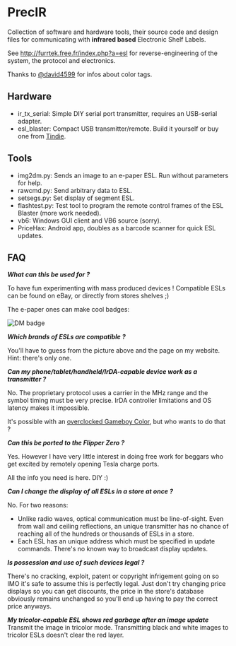 # PrecIR

Collection of software and hardware tools, their source code and design files for communicating with **infrared based** Electronic Shelf Labels.

See http://furrtek.free.fr/index.php?a=esl for reverse-engineering of the system, the protocol and electronics.

Thanks to [@david4599](https://github.com/david4599) for infos about color tags.

## Hardware

* ir_tx_serial: Simple DIY serial port transmitter, requires an USB-serial adapter.
* esl_blaster: Compact USB transmitter/remote. Build it yourself or buy one from [Tindie](https://www.tindie.com/products/furrtek/esl-blaster/).

## Tools

* img2dm.py: Sends an image to an e-paper ESL. Run without parameters for help.
* rawcmd.py: Send arbitrary data to ESL.
* setsegs.py: Set display of segment ESL.
* flashtest.py: Test tool to program the remote control frames of the ESL Blaster (more work needed).
* vb6: Windows GUI client and VB6 source (sorry).
* PriceHax: Android app, doubles as a barcode scanner for quick ESL updates.

## FAQ

***What can this be used for ?***

To have fun experimenting with mass produced devices ! Compatible ESLs can be found on eBay, or directly from stores shelves ;)

The e-paper ones can make cool badges:

![DM badge](dm.jpg)

***Which brands of ESLs are compatible ?***

You'll have to guess from the picture above and the page on my website. Hint: there's only one.

***Can my phone/tablet/handheld/IrDA-capable device work as a transmitter ?***

No. The proprietary protocol uses a carrier in the MHz range and the symbol timing must be very precise. IrDA controller limitations and OS latency makes it impossible.

It's possible with an [overclocked Gameboy Color](https://youtu.be/WlDua4l27Do), but who wants to do that ?

***Can this be ported to the Flipper Zero ?***

Yes. However I have very little interest in doing free work for beggars who get excited by remotely opening Tesla charge ports.

All the info you need is here. DIY :)

***Can I change the display of all ESLs in a store at once ?***

No. For two reasons:
* Unlike radio waves, optical communication must be line-of-sight. Even from wall and ceiling reflections, an unique transmitter has no chance of reaching all of the hundreds or thousands of ESLs in a store.
* Each ESL has an unique address which must be specified in update commands. There's no known way to broadcast display updates.

***Is possession and use of such devices legal ?***

There's no cracking, exploit, patent or copyright infrigement going on so IMO it's safe to assume this is perfectly legal. Just don't try changing price displays so you can get discounts, the price in the store's database obviously remains unchanged so you'll end up having to pay the correct price anyways.

***My tricolor-capable ESL shows red garbage after an image update***
Transmit the image in tricolor mode. Transmitting black and white images to tricolor ESLs doesn't clear the red layer.
